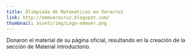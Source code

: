 ```yaml
---
title: Olimpiada de Matemáticas en Veracruz
link: http://ommveracruz.blogspot.com/
thumbnail: assets/img/Logo-ommver.png
---
```

Donaron el material de su página oficial, resultando en la creación de la sección de Material introductorio.